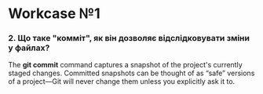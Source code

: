 # Workcase №1

### 2. Що таке "комміт", як він дозволяє відслідковувати зміни у файлах?

The **git commit** command captures a snapshot of the project's currently staged changes. Committed snapshots can be thought of as “safe” versions of a project—Git will never change them unless you explicitly ask it to.